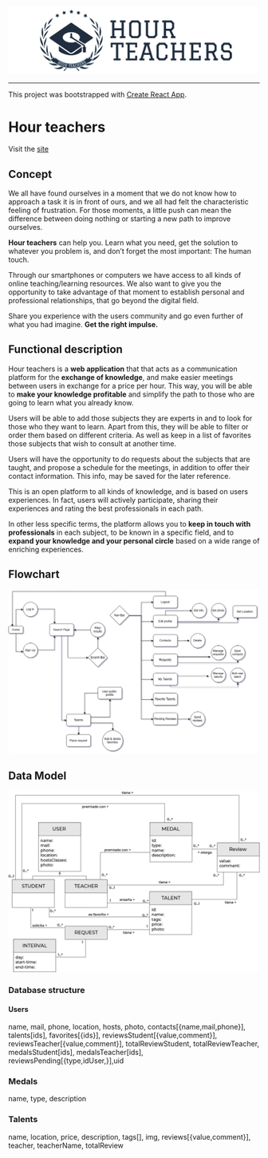 ![image](https://raw.githubusercontent.com/fordfarley/MiguelAngel_SkylabProject/develop/hour_teachers/HourTeachers-Logo-17.png)
_______________________________________________________________________________________________________

This project was bootstrapped with [Create React App](https://github.com/facebook/create-react-app).

# Hour teachers

Visit the [site](https://web-hour-teachers.firebaseapp.com/) 

## Concept

We all have found ourselves in a moment that we do not know how to approach a task it is in front of ours, and we all had felt the characteristic feeling of frustration.
For those moments, a little push can mean the difference between doing nothing or starting a new path to improve ourselves.

**Hour teachers** can help you. Learn what you need, get the solution to whatever you problem is, and don’t forget the most important: The human touch.

Through our smartphones or computers we have access to all kinds of online teaching/learning resources. We also want to give you the opportunity to take advantage of that moment to establish personal and professional relationships, that go beyond the digital field.

Share you experience with the users community and go even further of what you had imagine. **Get the right impulse.**

## Functional description

Hour teachers is a **web application** that that acts as a communication platform for the **exchange of knowledge**, and make easier meetings between users in exchange for a price per hour. This way, you will be able to **make your knowledge profitable** and simplify the path to those who are going to learn what you already know.  

Users will be able to add those subjects they are experts in and to look for those who they want to learn. Apart from this, they will be able to filter or order them based on different criteria. As well as keep in a list of favorites those subjects that wish to consult at another time.

Users will have the opportunity to do requests about the subjects that are taught, and propose a schedule for the meetings, in addition to offer their contact information. This info, may be saved for the later reference. 

This is an open platform to all kinds of knowledge, and is based on users experiences. In fact, users will actively participate, sharing their experiences and rating the best professionals in each path. 

In other less specific terms, the platform allows you to **keep in touch with professionals** in each subject, to be known in a specific field, and to **expand your knowledge and your personal circle** based on a wide range of enriching experiences.

## Flowchart


![image](https://github.com/fordfarley/MiguelAngel_SkylabProject/blob/develop/hour_teachers/Flowchart%20(1).png?raw=true)

## Data Model

![image](https://raw.githubusercontent.com/fordfarley/MiguelAngel_SkylabProject/develop/hour_teachers/UML.png)


### Database structure

#### Users
name, mail, phone, location, hosts, photo, contacts[{name,mail,phone}], talents[ids], favorites[{ids}], reviewsStudent[{value,comment}], reviewsTeacher[{value,comment}], totalReviewStudent, totalReviewTeacher, medalsStudent[ids], medalsTeacher[ids], reviewsPending[{type,idUser,}],uid

### Medals
name, type, description

### Talents
name, location, price, description, tags[], img, reviews[{value,comment}], teacher, teacherName, totalReview



